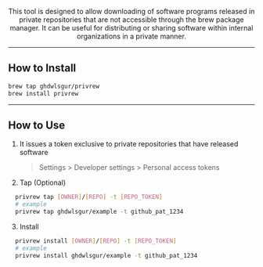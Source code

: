 <div align="center">

This tool is designed to allow downloading of software programs released in private repositories that are not accessible through the brew package manager. It can be useful for distributing or sharing software within internal organizations in a private manner.

</div>

---

## How to Install

```bash
brew tap ghdwlsgur/privrew
brew install privrew
```

---

## How to Use

1. It issues a token exclusive to private repositories that have released software

   > Settings > Developer settings > Personal access tokens

2. Tap (Optional)

```bash
  privrew tap [OWNER]/[REPO] -t [REPO_TOKEN]
  # example
  privrew tap ghdwlsgur/example -t github_pat_1234
```

3. Install

```bash
  privrew install [OWNER]/[REPO] -t [REPO_TOKEN]
  # example
  privrew install ghdwlsgur/example -t github_pat_1234
```
